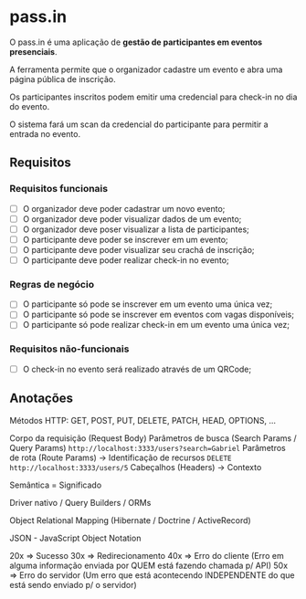 # pass.in

O pass.in é uma aplicação de **gestão de participantes em eventos presenciais**.

A ferramenta permite que o organizador cadastre um evento e abra uma página pública de inscrição.

Os participantes inscritos podem emitir uma credencial para check-in no dia do evento.

O sistema fará um scan da credencial do participante para permitir a entrada no evento.

## Requisitos

### Requisitos funcionais

- [ ] O organizador deve poder cadastrar um novo evento;
- [ ] O organizador deve poder visualizar dados de um evento;
- [ ] O organizador deve poser visualizar a lista de participantes;
- [ ] O participante deve poder se inscrever em um evento;
- [ ] O participante deve poder visualizar seu crachá de inscrição;
- [ ] O participante deve poder realizar check-in no evento;

### Regras de negócio

- [ ] O participante só pode se inscrever em um evento uma única vez;
- [ ] O participante só pode se inscrever em eventos com vagas disponíveis;
- [ ] O participante só pode realizar check-in em um evento uma única vez;

### Requisitos não-funcionais

- [ ] O check-in no evento será realizado através de um QRCode;

## Anotações

Métodos HTTP: GET, POST, PUT, DELETE, PATCH, HEAD, OPTIONS, ...

Corpo da requisição (Request Body)
Parâmetros de busca (Search Params / Query Params) `http://localhost:3333/users?search=Gabriel`
Parâmetros de rota (Route Params) -> Identificação de recursos `DELETE http://localhost:3333/users/5`
Cabeçalhos (Headers) -> Contexto

Semântica = Significado

Driver nativo / Query Builders / ORMs

Object Relational Mapping (Hibernate / Doctrine / ActiveRecord)

JSON - JavaScript Object Notation

20x => Sucesso
30x => Redirecionamento
40x => Erro do cliente (Erro em alguma informação enviada por QUEM está fazendo chamada p/ API)
50x => Erro do servidor (Um erro que está acontecendo INDEPENDENTE do que está sendo enviado p/ o servidor)

